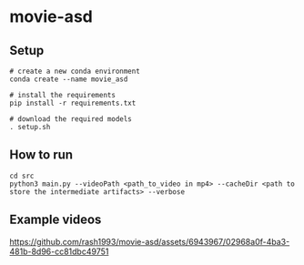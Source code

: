 # movie-asd

## Setup
```
# create a new conda environment
conda create --name movie_asd

# install the requirements
pip install -r requirements.txt

# download the required models
. setup.sh
```
## How to run
```
cd src
python3 main.py --videoPath <path_to_video in mp4> --cacheDir <path to store the intermediate artifacts> --verbose
```
## Example videos


https://github.com/rash1993/movie-asd/assets/6943967/02968a0f-4ba3-481b-8d96-cc81dbc49751

